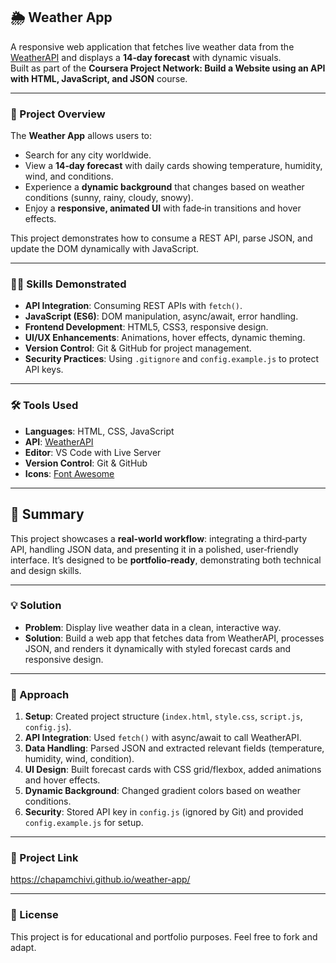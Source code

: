 ## 🌦️ Weather App

A responsive web application that fetches live weather data from the [WeatherAPI](https://www.weatherapi.com/) and displays a **14‑day forecast** with dynamic visuals.  
Built as part of the **Coursera Project Network: Build a Website using an API with HTML, JavaScript, and JSON** course.

---

### 📖 Project Overview
The **Weather App** allows users to:
- Search for any city worldwide.
- View a **14‑day forecast** with daily cards showing temperature, humidity, wind, and conditions.
- Experience a **dynamic background** that changes based on weather conditions (sunny, rainy, cloudy, snowy).
- Enjoy a **responsive, animated UI** with fade‑in transitions and hover effects.

This project demonstrates how to consume a REST API, parse JSON, and update the DOM dynamically with JavaScript.

---

### 🧑‍💻 Skills Demonstrated
- **API Integration**: Consuming REST APIs with `fetch()`.
- **JavaScript (ES6)**: DOM manipulation, async/await, error handling.
- **Frontend Development**: HTML5, CSS3, responsive design.
- **UI/UX Enhancements**: Animations, hover effects, dynamic theming.
- **Version Control**: Git & GitHub for project management.
- **Security Practices**: Using `.gitignore` and `config.example.js` to protect API keys.

---

### 🛠️ Tools Used
- **Languages**: HTML, CSS, JavaScript  
- **API**: [WeatherAPI](https://www.weatherapi.com/)  
- **Editor**: VS Code with Live Server  
- **Version Control**: Git & GitHub  
- **Icons**: [Font Awesome](https://fontawesome.com/)  

---

## 📜 Summary
This project showcases a **real‑world workflow**: integrating a third‑party API, handling JSON data, and presenting it in a polished, user‑friendly interface. It’s designed to be **portfolio‑ready**, demonstrating both technical and design skills.

---

### 💡 Solution
- **Problem**: Display live weather data in a clean, interactive way.  
- **Solution**: Build a web app that fetches data from WeatherAPI, processes JSON, and renders it dynamically with styled forecast cards and responsive design.

---

### 🧭 Approach
1. **Setup**: Created project structure (`index.html`, `style.css`, `script.js`, `config.js`).  
2. **API Integration**: Used `fetch()` with async/await to call WeatherAPI.  
3. **Data Handling**: Parsed JSON and extracted relevant fields (temperature, humidity, wind, condition).  
4. **UI Design**: Built forecast cards with CSS grid/flexbox, added animations and hover effects.  
5. **Dynamic Background**: Changed gradient colors based on weather conditions.  
6. **Security**: Stored API key in `config.js` (ignored by Git) and provided `config.example.js` for setup.  

---

### 🔗 Project Link
https://chapamchivi.github.io/weather-app/

---

### 📜 License
This project is for educational and portfolio purposes. Feel free to fork and adapt.




























